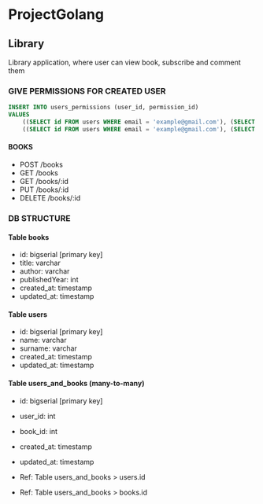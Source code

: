 # ProjectGolang

## Library
Library application, where user can view book, subscribe and comment them


### GIVE PERMISSIONS FOR CREATED USER
```sql
INSERT INTO users_permissions (user_id, permission_id)
VALUES
    ((SELECT id FROM users WHERE email = 'example@gmail.com'), (SELECT id FROM permissions WHERE code = 'books:write')),
    ((SELECT id FROM users WHERE email = 'example@gmail.com'), (SELECT id FROM permissions WHERE code = 'books:delete'));
```
#### BOOKS
- POST /books
- GET /books
- GET /books/:id
- PUT /books/:id
- DELETE /books/:id

### DB STRUCTURE
#### Table books
- id: bigserial [primary key]
- title: varchar
- author: varchar
- publishedYear: int
- created_at: timestamp
- updated_at: timestamp

#### Table users
- id: bigserial [primary key]
- name: varchar
- surname: varchar
- created_at: timestamp 
- updated_at: timestamp 

#### Table users_and_books (many-to-many)
- id: bigserial [primary key]
- user_id: int 
- book_id: int
- created_at: timestamp
- updated_at: timestamp

- Ref: Table users_and_books > users.id
- Ref: Table users_and_books > books.id
